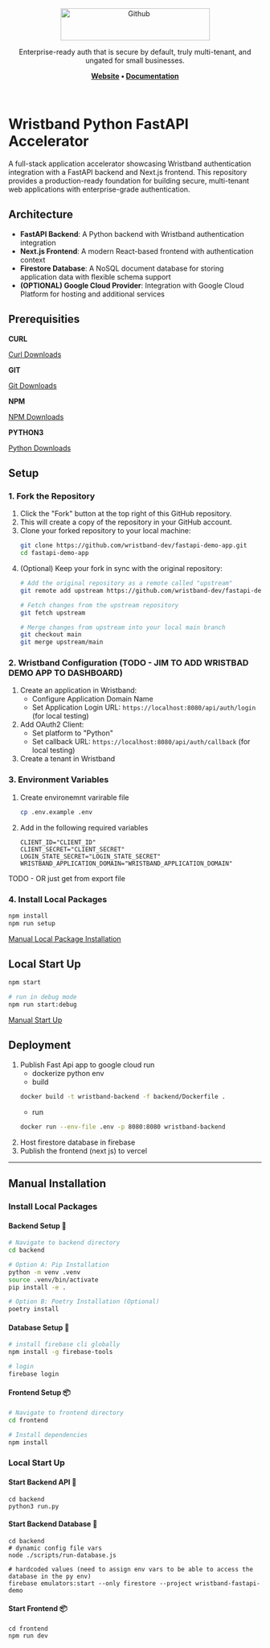 <div align="center">
  <a href="https://wristband.dev">
    <picture>
      <img src="https://assets.wristband.dev/images/email_branding_logo_v1.png" alt="Github" width="297" height="64">
    </picture>
  </a>
  <p align="center">
    Enterprise-ready auth that is secure by default, truly multi-tenant, and ungated for small businesses.
  </p>
  <p align="center">
    <b>
      <a href="https://wristband.dev">Website</a> •
      <a href="https://docs.wristband.dev">Documentation</a>
    </b>
  </p>
</div>

<br/>


# Wristband Python FastAPI Accelerator


A full-stack application accelerator showcasing Wristband authentication integration with a FastAPI backend and Next.js frontend. This repository provides a production-ready foundation for building secure, multi-tenant web applications with enterprise-grade authentication.


## Architecture

- **FastAPI Backend**: A Python backend with Wristband authentication integration
- **Next.js Frontend**: A modern React-based frontend with authentication context
- **Firestore Database**: A NoSQL document database for storing application data with flexible schema support
- **(OPTIONAL) Google Cloud Provider**: Integration with Google Cloud Platform for hosting and additional services

## Prerequisities

**CURL**

[Curl Downloads](https://curl.se/download.html)

**GIT**

[Git Downloads](https://git-scm.com/downloads)

**NPM**

[NPM Downloads](https://docs.npmjs.com/downloading-and-installing-node-js-and-npm)

**PYTHON3**

[Python Downloads](https://www.python.org/downloads/)


## Setup

### 1. Fork the Repository

1. Click the "Fork" button at the top right of this GitHub repository.
2. This will create a copy of the repository in your GitHub account.
3. Clone your forked repository to your local machine:
   ```bash
   git clone https://github.com/wristband-dev/fastapi-demo-app.git
   cd fastapi-demo-app
   ```
4. (Optional) Keep your fork in sync with the original repository:
   ```bash
   # Add the original repository as a remote called "upstream"
   git remote add upstream https://github.com/wristband-dev/fastapi-demo-app.git
   
   # Fetch changes from the upstream repository
   git fetch upstream
   
   # Merge changes from upstream into your local main branch
   git checkout main
   git merge upstream/main
   ```


### 2. Wristband Configuration (TODO - JIM TO ADD WRISTBAD DEMO APP TO DASHBOARD)
1. Create an application in Wristband:
   - Configure Application Domain Name
   - Set Application Login URL: `https://localhost:8080/api/auth/login` (for local testing)
2. Add OAuth2 Client:
   - Set platform to "Python"
   - Set callback URL: `https://localhost:8080/api/auth/callback` (for local testing)
3. Create a tenant in Wristband


### 3. Environment Variables
1. Create environemnt varirable file
   ```bash
   cp .env.example .env
   ```
2. Add in the following required variables
   ```
   CLIENT_ID="CLIENT_ID"
   CLIENT_SECRET="CLIENT_SECRET"
   LOGIN_STATE_SECRET="LOGIN_STATE_SECRET"
   WRISTBAND_APPLICATION_DOMAIN="WRISTBAND_APPLICATION_DOMAIN"
   ```

   
TODO - OR just get from export file

### 4. Install Local Packages
```bash
npm install
npm run setup
```
[Manual Local Package Installation](#install-local-packages)



## Local Start Up
```bash
npm start

# run in debug mode
npm run start:debug
```
[Manual Start Up](#local-start-up)



## Deployment
   1. Publish Fast Api app to google cloud run
      - dockerize python env
      - build
      ```bash
      docker build -t wristband-backend -f backend/Dockerfile .
      ```
      - run 
      ```bash
      docker run --env-file .env -p 8080:8080 wristband-backend
      ```
   2. Host firestore database in firebase
   3. Publish the frontend (next js) to vercel


---


## Manual Installation
### Install Local Packages
#### Backend Setup 🐍
```bash
# Navigate to backend directory
cd backend

# Option A: Pip Installation
python -m venv .venv
source .venv/bin/activate
pip install -e .

# Option B: Poetry Installation (Optional)
poetry install
```
#### Database Setup 📀
```bash
# install firebase cli globally
npm install -g firebase-tools

# login
firebase login
```
#### Frontend Setup 📦
```bash
# Navigate to frontend directory
cd frontend

# Install dependencies
npm install
```
### Local Start Up
#### Start Backend API 🐍
```
cd backend
python3 run.py
```
#### Start Backend Database 📀
```
cd backend
# dynamic config file vars
node ./scripts/run-database.js

# hardcoded values (need to assign env vars to be able to access the database in the py env)
firebase emulators:start --only firestore --project wristband-fastapi-demo
```
#### Start Frontend 📦
```
cd frontend
npm run dev
```